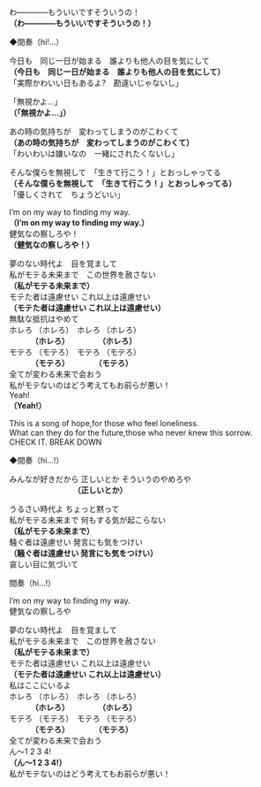 わ――――もういいですそういうの！  
**（わ――――もういいですそういうの！）**  

◆間奏（hi!…）

今日も　同じ一日が始まる　誰よりも他人の目を気にして  
**（今日も　同じ一日が始まる　誰よりも他人の目を気にして）**  
「実際かわいい日もあるよ?　勘違いじゃないし」  

「無視かよ…」  
**（「無視かよ…」）**  

あの時の気持ちが　変わってしまうのがこわくて  
**（あの時の気持ちが　変わってしまうのがこわくて）**  
「わいわいは嫌いなの　一緒にされたくないし」  

そんな僕らを無視して　「生きて行こう！」とおっしゃってる  
**（そんな僕らを無視して　「生きて行こう！」とおっしゃってる）**  
「優しくされて　ちょうどいい」  

I’m on my way to finding my way.  
**（I’m on my way to finding my way.）**  
健気なの察しろや！  
**（健気なの察しろや！）**  

夢のない時代よ　目を覚まして  
私がモテる未来まで　この世界を赦さない  
**（私がモテる未来まで）**  
モテた者は遠慮せい  これ以上は遠慮せい  
**（モテた者は遠慮せい これ以上は遠慮せい）**  
無駄な抵抗はやめて  
ホレろ （ホレろ）　ホレろ （ホレろ）  
　 　　**（ホレろ）　 　  　 　（ホレろ）**  
モテろ （モテろ）　モテろ （モテろ）  
　 　　**（モテろ）　 　　　（モテろ）**  
全てが変わる未来で会おう  
私がモテないのはどう考えてもお前らが悪い！  
Yeah!  
**（Yeah!）**

This is a song of hope,for those who feel loneliness.  
What can they do for the future,those who never knew this sorrow.  
CHECK IT. BREAK DOWN  

◆間奏（hi…!）

みんなが好きだから 正しいとか そういうのやめろや  
       　　　　　　　　          **（正しいとか）**  

うるさい時代よ ちょっと黙って  
私がモテる未来まで 何もする気が起こらない  
**（私がモテる未来まで）**  
騒ぐ者は遠慮せい 発言にも気をつけい  
**（騒ぐ者は遠慮せい 発言にも気をつけい）**  
哀しい目に気づいて  

間奏（hi…!）

I’m on my way to finding my way.  
健気なの察しろや  

夢のない時代よ　目を覚まして  
私がモテる未来まで　この世界を赦さない  
**（私がモテる未来まで）**  
モテた者は遠慮せい  これ以上は遠慮せい  
**（モテた者は遠慮せい これ以上は遠慮せい）**  
私はここにいるよ  
ホレろ （ホレろ）　ホレろ （ホレろ）  
　 　　**（ホレろ）　 　  　 　（ホレろ）**  
モテろ （モテろ）　モテろ （モテろ）  
　 　　**（モテろ）　 　　　（モテろ）**    
全てが変わる未来で会おう  
ん～1 2 3 4!  
**（ん～1 2 3 4!）**  
私がモテないのはどう考えてもお前らが悪い！
